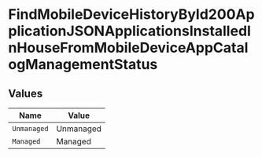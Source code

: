 # FindMobileDeviceHistoryById200ApplicationJSONApplicationsInstalledInHouseFromMobileDeviceAppCatalogManagementStatus


## Values

| Name        | Value       |
| ----------- | ----------- |
| `Unmanaged` | Unmanaged   |
| `Managed`   | Managed     |